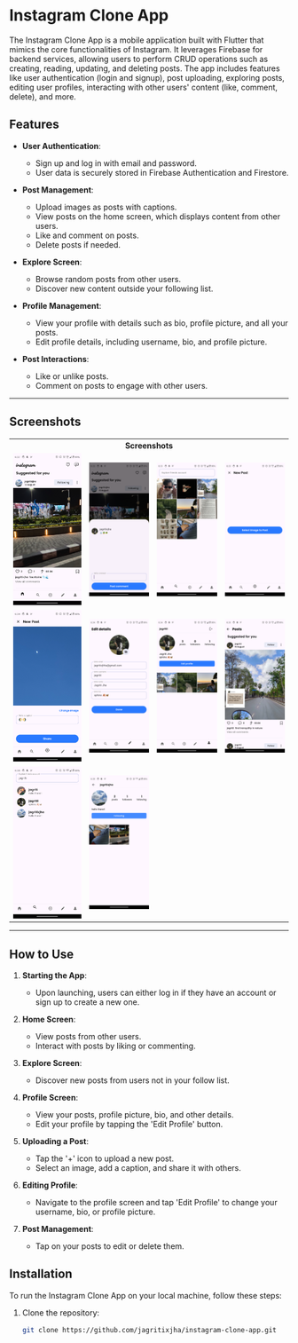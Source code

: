 # Instagram Clone App

The Instagram Clone App is a mobile application built with Flutter that mimics the core functionalities of Instagram. It leverages Firebase for backend services, allowing users to perform CRUD operations such as creating, reading, updating, and deleting posts. The app includes features like user authentication (login and signup), post uploading, exploring posts, editing user profiles, interacting with other users' content (like, comment, delete), and more.

## Features

- **User Authentication**: 
  - Sign up and log in with email and password.
  - User data is securely stored in Firebase Authentication and Firestore.
  
- **Post Management**:
  - Upload images as posts with captions.
  - View posts on the home screen, which displays content from other users.
  - Like and comment on posts.
  - Delete posts if needed.

- **Explore Screen**:
  - Browse random posts from other users.
  - Discover new content outside your following list.

- **Profile Management**:
  - View your profile with details such as bio, profile picture, and all your posts.
  - Edit profile details, including username, bio, and profile picture.

- **Post Interactions**:
  - Like or unlike posts.
  - Comment on posts to engage with other users.

---

## Screenshots

<table style="border-collapse: collapse; width: 100%;">
<tr>
<th colspan="4" style="text-align: center; border: 0;">Screenshots</th>
</tr>
<tr>
<td style="width: 250px; border: 0;">

<img src="screenshots/screenshot1.png" height="auto" />

</td>
<td style="width: 220px; border: 0;">

<img src="screenshots/screenshot2.png" height="auto" />

</td>
<td style="width: 220px; border: 0;">

<img src="screenshots/screenshot3.png" height="auto" />

</td>
<td style="width: 220px; border: 0;">

<img src="screenshots/screenshot4.png" height="auto" />

</td>

</tr>

<tr>
<td style="width: 250px; border: 0;">

<img src="screenshots/screenshot5.png" height="auto" />

</td>
<td style="width: 220px; border: 0;">

<img src="screenshots/screenshot6.png" height="auto" />

</td>
<td style="width: 220px; border: 0;">

<img src="screenshots/screenshot7.png" height="auto" />

</td>
<td style="width: 220px; border: 0;">

<img src="screenshots/screenshot8.png" height="auto" />

</td>

</tr>

<tr>
<td style="width: 250px; border: 0;">

<img src="screenshots/screenshot9.png" height="auto" />

</td>
<td style="width: 220px; border: 0;">

<img src="screenshots/screenshot10.png" height="auto" />


</tr>

</table>


---

## How to Use

1. **Starting the App**:
   - Upon launching, users can either log in if they have an account or sign up to create a new one.

2. **Home Screen**:
   - View posts from other users.
   - Interact with posts by liking or commenting.

3. **Explore Screen**:
   - Discover new posts from users not in your follow list.
   
4. **Profile Screen**:
   - View your posts, profile picture, bio, and other details.
   - Edit your profile by tapping the 'Edit Profile' button.

5. **Uploading a Post**:
   - Tap the '+' icon to upload a new post.
   - Select an image, add a caption, and share it with others.

6. **Editing Profile**:
   - Navigate to the profile screen and tap 'Edit Profile' to change your username, bio, or profile picture.

7. **Post Management**:
   - Tap on your posts to edit or delete them.

## Installation

To run the Instagram Clone App on your local machine, follow these steps:

1. Clone the repository:
   ```bash
   git clone https://github.com/jagritixjha/instagram-clone-app.git
